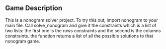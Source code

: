 ## Game Description
This is a nonogram solver project. To try this out, import nonogram to your main file. Call solve_nonogram and give it the constraints which is a list of two lists: the first one is the rows constraints and the second is the columns constraints. the function returns a list of all the possible solutions to that nonogram game.
